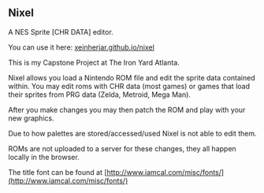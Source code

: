 ## Nixel

A NES Sprite [CHR DATA] editor.


You can use it here: [xeinherjar.github.io/nixel](xeinherjar.github.io/nixel)

This is my Capstone Project at The Iron Yard Atlanta.


Nixel allows you load a Nintendo ROM file and edit the sprite data contained within.
You may edit roms with CHR data (most games) or games that load their sprites from PRG data (Zelda, Metroid, Mega Man).

After you make changes you may then patch the ROM and play with your new graphics.


Due to how palettes are stored/accessed/used Nixel is not able to edit them.


ROMs are not uploaded to a server for these changes, they all happen locally in the browser.


The title font can be found at [http://www.iamcal.com/misc/fonts/](http://www.iamcal.com/misc/fonts/)
